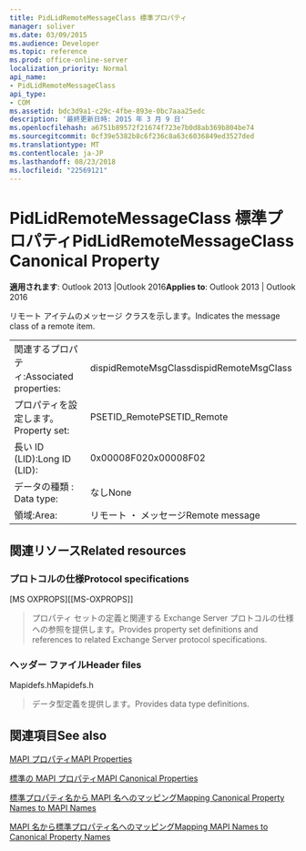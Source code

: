 ```yaml
---
title: PidLidRemoteMessageClass 標準プロパティ
manager: soliver
ms.date: 03/09/2015
ms.audience: Developer
ms.topic: reference
ms.prod: office-online-server
localization_priority: Normal
api_name:
- PidLidRemoteMessageClass
api_type:
- COM
ms.assetid: bdc3d9a1-c29c-4fbe-893e-0bc7aaa25edc
description: '最終更新日時: 2015 年 3 月 9 日'
ms.openlocfilehash: a6751b89572f21674f723e7b0d8ab369b804be74
ms.sourcegitcommit: 0cf39e5382b8c6f236c8a63c6036849ed3527ded
ms.translationtype: MT
ms.contentlocale: ja-JP
ms.lasthandoff: 08/23/2018
ms.locfileid: "22569121"
---
```

# <a name="pidlidremotemessageclass-canonical-property"></a><span data-ttu-id="a67cd-103">PidLidRemoteMessageClass 標準プロパティ</span><span class="sxs-lookup"><span data-stu-id="a67cd-103">PidLidRemoteMessageClass Canonical Property</span></span>

  
  
<span data-ttu-id="a67cd-104">**適用されます**: Outlook 2013 |Outlook 2016</span><span class="sxs-lookup"><span data-stu-id="a67cd-104">**Applies to**: Outlook 2013 | Outlook 2016</span></span> 
  
<span data-ttu-id="a67cd-105">リモート アイテムのメッセージ クラスを示します。</span><span class="sxs-lookup"><span data-stu-id="a67cd-105">Indicates the message class of a remote item.</span></span>
  
|||
|:-----|:-----|
|<span data-ttu-id="a67cd-106">関連するプロパティ:</span><span class="sxs-lookup"><span data-stu-id="a67cd-106">Associated properties:</span></span>  <br/> |<span data-ttu-id="a67cd-107">dispidRemoteMsgClass</span><span class="sxs-lookup"><span data-stu-id="a67cd-107">dispidRemoteMsgClass</span></span>  <br/> |
|<span data-ttu-id="a67cd-108">プロパティを設定します。</span><span class="sxs-lookup"><span data-stu-id="a67cd-108">Property set:</span></span>  <br/> |<span data-ttu-id="a67cd-109">PSETID_Remote</span><span class="sxs-lookup"><span data-stu-id="a67cd-109">PSETID_Remote</span></span>  <br/> |
|<span data-ttu-id="a67cd-110">長い ID (LID):</span><span class="sxs-lookup"><span data-stu-id="a67cd-110">Long ID (LID):</span></span>  <br/> |<span data-ttu-id="a67cd-111">0x00008F02</span><span class="sxs-lookup"><span data-stu-id="a67cd-111">0x00008F02</span></span>  <br/> |
|<span data-ttu-id="a67cd-112">データの種類 : </span><span class="sxs-lookup"><span data-stu-id="a67cd-112">Data type:</span></span>  <br/> |<span data-ttu-id="a67cd-113">なし</span><span class="sxs-lookup"><span data-stu-id="a67cd-113">None</span></span>  <br/> |
|<span data-ttu-id="a67cd-114">領域:</span><span class="sxs-lookup"><span data-stu-id="a67cd-114">Area:</span></span>  <br/> |<span data-ttu-id="a67cd-115">リモート ・ メッセージ</span><span class="sxs-lookup"><span data-stu-id="a67cd-115">Remote message</span></span>  <br/> |
   
## <a name="related-resources"></a><span data-ttu-id="a67cd-116">関連リソース</span><span class="sxs-lookup"><span data-stu-id="a67cd-116">Related resources</span></span>

### <a name="protocol-specifications"></a><span data-ttu-id="a67cd-117">プロトコルの仕様</span><span class="sxs-lookup"><span data-stu-id="a67cd-117">Protocol specifications</span></span>

<span data-ttu-id="a67cd-118">[MS OXPROPS]</span><span class="sxs-lookup"><span data-stu-id="a67cd-118">[[MS-OXPROPS]]</span></span> 
  
> <span data-ttu-id="a67cd-119">プロパティ セットの定義と関連する Exchange Server プロトコルの仕様への参照を提供します。</span><span class="sxs-lookup"><span data-stu-id="a67cd-119">Provides property set definitions and references to related Exchange Server protocol specifications.</span></span>
    
### <a name="header-files"></a><span data-ttu-id="a67cd-120">ヘッダー ファイル</span><span class="sxs-lookup"><span data-stu-id="a67cd-120">Header files</span></span>

<span data-ttu-id="a67cd-121">Mapidefs.h</span><span class="sxs-lookup"><span data-stu-id="a67cd-121">Mapidefs.h</span></span>
  
> <span data-ttu-id="a67cd-122">データ型定義を提供します。</span><span class="sxs-lookup"><span data-stu-id="a67cd-122">Provides data type definitions.</span></span>
    
## <a name="see-also"></a><span data-ttu-id="a67cd-123">関連項目</span><span class="sxs-lookup"><span data-stu-id="a67cd-123">See also</span></span>



[<span data-ttu-id="a67cd-124">MAPI プロパティ</span><span class="sxs-lookup"><span data-stu-id="a67cd-124">MAPI Properties</span></span>](mapi-properties.md)
  
[<span data-ttu-id="a67cd-125">標準の MAPI プロパティ</span><span class="sxs-lookup"><span data-stu-id="a67cd-125">MAPI Canonical Properties</span></span>](mapi-canonical-properties.md)
  
[<span data-ttu-id="a67cd-126">標準プロパティ名から MAPI 名へのマッピング</span><span class="sxs-lookup"><span data-stu-id="a67cd-126">Mapping Canonical Property Names to MAPI Names</span></span>](mapping-canonical-property-names-to-mapi-names.md)
  
[<span data-ttu-id="a67cd-127">MAPI 名から標準プロパティ名へのマッピング</span><span class="sxs-lookup"><span data-stu-id="a67cd-127">Mapping MAPI Names to Canonical Property Names</span></span>](mapping-mapi-names-to-canonical-property-names.md)

